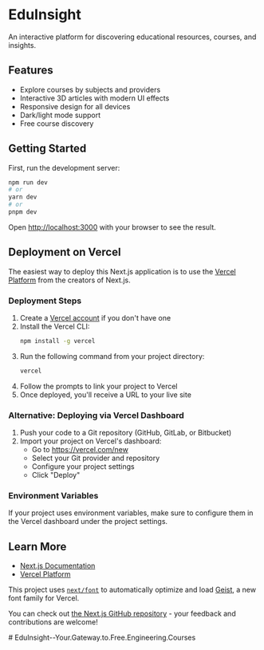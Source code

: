 # EduInsight

An interactive platform for discovering educational resources, courses, and insights.

## Features

- Explore courses by subjects and providers
- Interactive 3D articles with modern UI effects
- Responsive design for all devices
- Dark/light mode support
- Free course discovery

## Getting Started

First, run the development server:

```bash
npm run dev
# or
yarn dev
# or
pnpm dev
```

Open [http://localhost:3000](http://localhost:3000) with your browser to see the result.

## Deployment on Vercel

The easiest way to deploy this Next.js application is to use the [Vercel Platform](https://vercel.com) from the creators of Next.js.

### Deployment Steps

1. Create a [Vercel account](https://vercel.com/signup) if you don't have one
2. Install the Vercel CLI:
   ```bash
   npm install -g vercel
   ```
3. Run the following command from your project directory:
   ```bash
   vercel
   ```
4. Follow the prompts to link your project to Vercel
5. Once deployed, you'll receive a URL to your live site

### Alternative: Deploying via Vercel Dashboard

1. Push your code to a Git repository (GitHub, GitLab, or Bitbucket)
2. Import your project on Vercel's dashboard:
   - Go to https://vercel.com/new
   - Select your Git provider and repository
   - Configure your project settings
   - Click "Deploy"

### Environment Variables

If your project uses environment variables, make sure to configure them in the Vercel dashboard under the project settings.

## Learn More

- [Next.js Documentation](https://nextjs.org/docs)
- [Vercel Platform](https://vercel.com/docs)

This project uses [`next/font`](https://nextjs.org/docs/app/building-your-application/optimizing/fonts) to automatically optimize and load [Geist](https://vercel.com/font), a new font family for Vercel.

You can check out [the Next.js GitHub repository](https://github.com/vercel/next.js) - your feedback and contributions are welcome!

#   E d u I n s i g h t - - Y o u r . G a t e w a y . t o . F r e e . E n g i n e e r i n g . C o u r s e s 
 
 